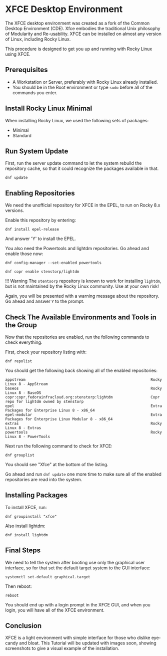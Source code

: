# XFCE Desktop Environment

The XFCE desktop environment was created as a fork of the Common Desktop Environment (CDE). Xfce embodies the traditional Unix philosophy of Modularity and Re-usability. XFCE can be installed on almost any version of Linux, including Rocky Linux.

This procedure is designed to get you up and running with Rocky Linux using XFCE.

## Prerequisites

* A Workstation or Server, preferably with Rocky Linux already installed.
* You should be in the Root environment or type `sudo` before all of the commands you enter.

## Install Rocky Linux Minimal

When installing Rocky Linux, we used the following sets of packages:

* Minimal
* Standard

## Run System Update

First, run the server update command to let the system rebuild the repository cache, so that it could recognize the packages available in that.

`dnf update`

## Enabling Repositories

We need the unofficial repository for XFCE in the EPEL, to run on Rocky 8.x versions.

Enable this repository by entering:

`dnf install epel-release`

And answer 'Y' to install the EPEL.

You also need the Powertools and lightdm repositories. Go ahead and enable those now:

`dnf config-manager --set-enabled powertools`

`dnf copr enable stenstorp/lightdm`

!!! Warning
    The `stentsorp` repository is known to work for installing `lightdm`, but is not maintained by the Rocky Linux community. Use at your own risk!

Again, you will be presented with a warning message about the repository. Go ahead and answer `Y` to the prompt.

## Check The Available Environments and Tools in the Group

Now that the repositories are enabled, run the following commands to check everything.

First, check your repository listing with:

`dnf repolist`

You should get the following back showing all of the enabled repositories:

```
appstream                                                        Rocky Linux 8 - AppStream
baseos                                                           Rocky Linux 8 - BaseOS
copr:copr.fedorainfracloud.org:stenstorp:lightdm                 Copr repo for lightdm owned by stenstorp
epel                                                             Extra Packages for Enterprise Linux 8 - x86_64
epel-modular                                                     Extra Packages for Enterprise Linux Modular 8 - x86_64
extras                                                           Rocky Linux 8 - Extras
powertools                                                       Rocky Linux 8 - PowerTools
```

Next run the following command to check for XFCE:

`dnf grouplist`

You should see "Xfce" at the bottom of the listing.

Go ahead and run `dnf update` one more time to make sure all of the enabled repositories are read into the system.

## Installing Packages

To install XFCE, run:

`dnf groupinstall "xfce"`

Also install lightdm:

`dnf install lightdm`

## Final Steps

We need to tell the system after booting use only the graphical user interface, so for that set the default target system to the GUI interface:

`systemctl set-default graphical.target`

Then reboot:

`reboot`

You should end up with a login prompt in the XFCE GUI, and when you login, you will have all of the XFCE environment.

## Conclusion

XFCE is a light environment with simple interface for those who dislike eye-candy and bloat. This Tutorial will be updated with images soon, showing screenshots to give a visual example of the installation.
